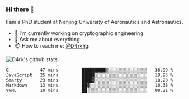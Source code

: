 ### Hi there 👋

I am a PhD student at Nanjing University of Aeronautics and Astronautics.

- 🔭 I’m currently working on cryptographic engineering
- 💬 Ask me about everything
- 📫 How to reach me: [@D4rkYg](https://twitter.com/D4rkYg)

![D4rk's github stats](https://github-readme-stats.vercel.app/api?username=dd4rk&show_icons=true&title_color=fff&icon_color=79ff97&text_color=9f9f9f&bg_color=151515)

<!--START_SECTION:waka-->
```text
C            47 mins         █████████▒░░░░░░░░░░░░░░░   36.99 % 
JavaScript   25 mins         █████░░░░░░░░░░░░░░░░░░░░   19.95 % 
Smarty       23 mins         ████▓░░░░░░░░░░░░░░░░░░░░   18.20 % 
Markdown     13 mins         ██▓░░░░░░░░░░░░░░░░░░░░░░   10.38 % 
YAML         10 mins         ██░░░░░░░░░░░░░░░░░░░░░░░   08.21 % 
```
<!--END_SECTION:waka-->
